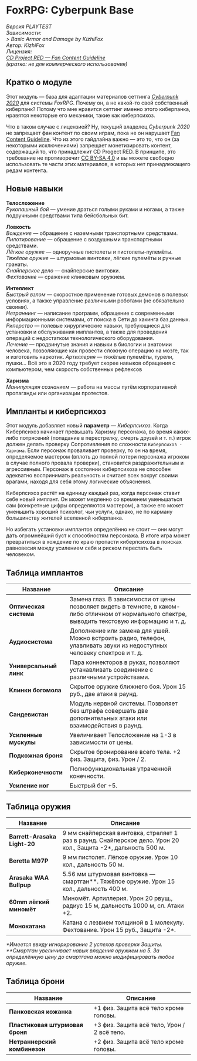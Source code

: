 # FoxRPG: Cyberpunk Base

*Версия PLAYTEST*  
*Зависимости:*  
*> Basic Armor and Damage by KizhiFox*  
*Автор: KizhiFox*  
*Лицензия:*  
*[CD Project RED — Fan Content Guideline](https://cdprojektred.com/en/fan-content)*  
*(кратко: не для коммерческого использования)*

## Кратко о модуле

Этот модуль — база для адаптации материалов сеттинга *[Cyberpunk 2020](https://cyberpunk.fandom.com/wiki/Cyberpunk_2020)* для системы *FoxRPG*. Почему он, а не какой-то свой собственный киберпанк? Потому что мне нравится сеттинг именно этого киберпанка, нравятся некоторые его механики, такие как киберпсихоз.

Что в таком случае с лицензией? Ну, текущий владелец *Cyberpunk 2020* не запрещает фан контент по своим играм, пока не он нарушает [Fan Content Guideline](https://cdprojektred.com/en/fan-content). Что из этого гайдлайна важно — это то, что он (за некоторыми исключениями) запрещает монетизировать контент, содержащий то, что принадлежит CD Progect RED. В принципе, это требование не противоречит [CC BY⁠-⁠SA 4⁠.⁠0](https://creativecommons.org/licenses/by-sa/4.0/) и вы можете свободно использовать те части этих материалов, в которых нет принадлежащего редам контента.

## Новые навыки

**Телосложение**  
*Рукопашный бой* — умение драться голыми руками и ногами, а также подручными средствами типа бейсбольных бит.


**Ловкость**  
*Вождение* — обращение с наземными транспортными средствами.  
*Пилотирование* — обращение с воздушными транспортными средствами.  
*Лёгкое оружие* — одноручные пистолеты и пистолеты-пулемёты.  
*Тяжёлое оружие* — штурмовые винтовки, лёгкие пулемёты и ручные гранаты.  
*Снайперское дело* — снайперские винтовки.  
*Фехтование* — сражение клинковым оружием.

**Интеллект**  
*Быстрый взлом* — скоростное применение готовых демонов в полевых условиях, а также управление различными роботами (не обязательно своими).  
*Нетраннинг* — написание программ, обращение с современными информационными системами, от поиска в Сети до хакинга баз данных.  
*Риперство* — полевые хирургические навыки, требующиеся для установки и обслуживания имплантов, а также для проведения операций с недостатком технологического оборудования.  
*Лечение* — продвинутые знания и навыки в биологии и анатомии человека, позволяющие как провести сложную операцию на мозге, так и изготовить наркотик.
*Артиллерия* — тяжёлые пулемёты, турели, пушки... Всё это в 2020 году требует скорее навыков обращения с компьютером, чем скорость собственных рефлексов

**Харизма**  
*Манипуляция сознанием* — работа на массы путём корпоративной пропаганды или организации протестов.

## Импланты и киберпсихоз

Этот модуль добавляет новый **параметр** — *Киберпсихоз*. Когда Киберпсихоз начинает превышать Харизму персонажа, во время каких-либо потрясений (попадание в перестрелку, смерть друзей и т. п.) игрок должен делать проверку Сопротивления по сложности `Киберпсихоз - Харизма`. Если персонаж проваливает проверку, то он на время, определяемое мастером (вплоть до полной потери персонажа игроком в случае полного провала проверки), становится раздражительным и агрессивным. Персонаж в состоянии киберпсихоза не способен адекватно воспринимать реальность и считает всех вокруг своими врагами, находя для себя этому логические объяснения.

Киберпсихоз растёт на единицу каждый раз, когда персонаж ставит себе новый имплант. Он может медленно со временем уменьшаться сам (конкретные цифры определяются мастером), а также его может уменьшить хороший психолог, чьи услуги, однако, не по карману большинству жителей вселенной киберпанка.

Но избегать установки имплантов определённо не стоит — они могут дать огромнейший буст к способностям персонажа. В итоге игра может превратиться в хождение по краю пропасти киберпсихоза в поисках равновесия между усилением себя и риском перестать быть человеком.

## Таблица имплантов

Название | Описание
--- | ---
**Оптическая система** | Замена глаз. В зависимости от цены позволяет видеть в темноте, в каком-либо отличном от нормального спектре, выводить текстовую информацию и т. д.
**Аудиосистема** | Дополнение или замена для ушей. Можно встроить радио, телефон, улавливать звуки из недоступных человеку спектров и т. д.
**Универсальный линк** | Пара коннекторов в руках, позволяют устанавливать соединение с различными устройствами.
**Клинки богомола** | Скрытое оружие ближнего боя. Урон 15 руб., две атаки в раунд.
**Сандевистан** | Модуль нервной системы. Позволяет без штрафа совершать две дополнительных атаки или взаимодействия в раунд.
**Усиленные мускулы** | Увеличивает Телосложение на 1-3 в зависимости от цены.
**Подкожная броня** | Скрытое бронирование всего тела. +2 физ. Защита, физ. Урон / 2.
**Киберконечности** | Полнофункциональная утраченной конечности.
**Усиление ног** | Быстрый бег +5.

## Таблица оружия

Название | Описание
--- | ---
**Barrett-Arasaka Light-20** | 9 мм снайперская винтовка, стреляет 1 раз в раунд. Снайперское дело. Урон 20 кол., Защита -2\*, дальность 500 м. 
**Beretta M97P** | 9 мм пистолет. Лёгкое оружие. Урон 10 кол., дальность 50 м.
**Arasaka WAA Bullpup** | 5.56 мм штурмовая винтовка — смартган\*\*.  Тяжёлое оружие. Урон 15 кол., дальность 400 м.
**60mm лёгкий миномёт** | Миномёт. Артиллерия. Урон 20 рвущ., радиус 15 м, дальность 1000 м, сл. Атаки +2.
**Монокатана** | Катана с лезвием толщиной в 1 молекулу. Фехтование. Урон 15 руб., Защита -2\*.

*\*Имеется ввиду игнорирование 2 успехов проверки Защиты.*  
*\*\*Смартган увеличивает навык владения оружием на 5. За определённую цену до смартгана можно модифицировать любое оружие.*

## Таблица брони

Название | Описание
--- | ---
**Панковская кожанка** | +1 физ. Защита всё тело кроме головы.
**Пластиковая штурмовая броня** | +3 физ. Защита всё тело, Урон / 2 всё тело.
**Нетраннерский комбинезон** | +2 физ. Защита всё тело кроме головы.
